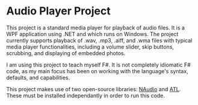 <h1>Audio Player Project</h1>
<p>This project is a standard media player for playback of audio files. It is a WPF application using .NET and which runs on Windows. The project currently supports playback of .wav, .mp3, .aiff, and .wma files with typical media player functionalities, including a volume slider, skip buttons, scrubbing, and displaying of embedded photos.</p>

<p>I am using this project to teach myself F#. It is not completely idiomatic F# code, as my main focus has been on working with the language's syntax, defaults, and capabilities.</p>

<p>This project makes use of two open-source libraries: <a href="https://github.com/naudio">NAudio</a> and <a href="https://github.com/Zeugma440/atldotnet">ATL</a>. These must be installed independantly in order to run this code.</p>
